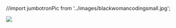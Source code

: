 

//import jumbotronPic from '../images/blackwomancodingsmall.jpg';

 <Container className="jumbotron__container">
                    <Image src={jumbotronPic} fluid className="header-pic mx-auto my-auto p-5 d-block" />
                </Container>



   